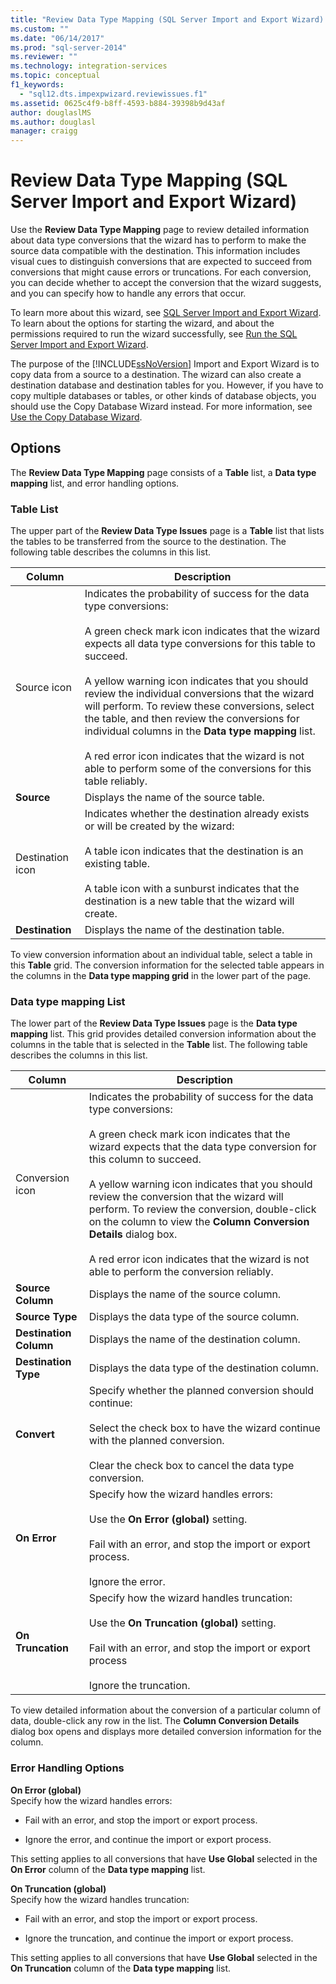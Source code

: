 ```yaml
---
title: "Review Data Type Mapping (SQL Server Import and Export Wizard) | Microsoft Docs"
ms.custom: ""
ms.date: "06/14/2017"
ms.prod: "sql-server-2014"
ms.reviewer: ""
ms.technology: integration-services
ms.topic: conceptual
f1_keywords: 
  - "sql12.dts.impexpwizard.reviewissues.f1"
ms.assetid: 0625c4f9-b8ff-4593-b884-39398b9d43af
author: douglaslMS
ms.author: douglasl
manager: craigg
---
```

# Review Data Type Mapping (SQL Server Import and Export Wizard)
  Use the **Review Data Type Mapping** page to review detailed information about data type conversions that the wizard has to perform to make the source data compatible with the destination. This information includes visual cues to distinguish conversions that are expected to succeed from conversions that might cause errors or truncations. For each conversion, you can decide whether to accept the conversion that the wizard suggests, and you can specify how to handle any errors that occur.  
  
 To learn more about this wizard, see [SQL Server Import and Export Wizard](import-and-export-data-with-the-sql-server-import-and-export-wizard.md). To learn about the options for starting the wizard, and about the permissions required to run the wizard successfully, see [Run the SQL Server Import and Export Wizard](start-the-sql-server-import-and-export-wizard.md).  
  
 The purpose of the [!INCLUDE[ssNoVersion](../../includes/ssnoversion-md.md)] Import and Export Wizard is to copy data from a source to a destination. The wizard can also create a destination database and destination tables for you. However, if you have to copy multiple databases or tables, or other kinds of database objects, you should use the Copy Database Wizard instead. For more information, see [Use the Copy Database Wizard](../../relational-databases/databases/use-the-copy-database-wizard.md).  
  
## Options  
 The **Review Data Type Mapping** page consists of a **Table** list, a **Data type mapping** list, and error handling options.  
  
### Table List  
 The upper part of the **Review Data Type Issues** page is a **Table** list that lists the tables to be transferred from the source to the destination. The following table describes the columns in this list.  
  
|Column|Description|  
|------------|-----------------|  
|Source icon|Indicates the probability of success for the data type conversions:<br /><br /> A green check mark icon indicates that the wizard expects all data type conversions for this table to succeed.<br /><br /> A yellow warning icon indicates that you should review the individual conversions that the wizard will perform. To review these conversions, select the table, and then review the conversions for individual columns in the **Data type mapping** list.<br /><br /> A red error icon indicates that the wizard is not able to perform some of the conversions for this table reliably.|  
|**Source**|Displays the name of the source table.|  
|Destination icon|Indicates whether the destination already exists or will be created by the wizard:<br /><br /> A table icon indicates that the destination is an existing table.<br /><br /> A table icon with a sunburst indicates that the destination is a new table that the wizard will create.|  
|**Destination**|Displays the name of the destination table.|  
  
 To view conversion information about an individual table, select a table in this **Table** grid. The conversion information for the selected table appears in the columns in the **Data type mapping grid** in the lower part of the page.  
  
### Data type mapping List  
 The lower part of the **Review Data Type Issues** page is the **Data type mapping** list. This grid provides detailed conversion information about the columns in the table that is selected in the **Table** list. The following table describes the columns in this list.  
  
|Column|Description|  
|------------|-----------------|  
|Conversion icon|Indicates the probability of success for the data type conversions:<br /><br /> A green check mark icon indicates that the wizard expects that the data type conversion for this column to succeed.<br /><br /> A yellow warning icon indicates that you should review the conversion that the wizard will perform. To review the conversion, double-click on the column to view the **Column Conversion Details** dialog box.<br /><br /> A red error icon indicates that the wizard is not able to perform the conversion reliably.|  
|**Source Column**|Displays the name of the source column.|  
|**Source Type**|Displays the data type of the source column.|  
|**Destination Column**|Displays the name of the destination column.|  
|**Destination Type**|Displays the data type of the destination column.|  
|**Convert**|Specify whether the planned conversion should continue:<br /><br /> Select the check box to have the wizard continue with the planned conversion.<br /><br /> Clear the check box to cancel the data type conversion.|  
|**On Error**|Specify how the wizard handles errors:<br /><br /> Use the **On Error (global)** setting.<br /><br /> Fail with an error, and stop the import or export process.<br /><br /> Ignore the error.|  
|**On Truncation**|Specify how the wizard handles truncation:<br /><br /> Use the **On Truncation (global)** setting.<br /><br /> Fail with an error, and stop the import or export process<br /><br /> Ignore the truncation.|  
  
 To view detailed information about the conversion of a particular column of data, double-click any row in the list. The **Column Conversion Details** dialog box opens and displays more detailed conversion information for the column.  
  
### Error Handling Options  
 **On Error (global)**  
 Specify how the wizard handles errors:  
  
-   Fail with an error, and stop the import or export process.  
  
-   Ignore the error, and continue the import or export process.  
  
 This setting applies to all conversions that have **Use Global** selected in the **On Error** column of the **Data type mapping** list.  
  
 **On Truncation (global)**  
 Specify how the wizard handles truncation:  
  
-   Fail with an error, and stop the import or export process.  
  
-   Ignore the truncation, and continue the import or export process.  
  
 This setting applies to all conversions that have **Use Global** selected in the **On Truncation** column of the **Data type mapping** list.  
  
  
